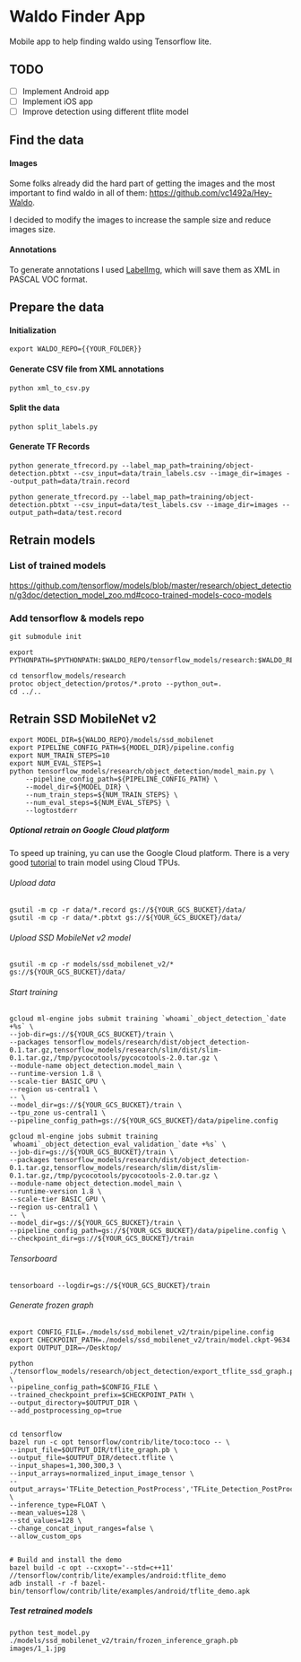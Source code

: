 # Waldo Finder App

Mobile app to help finding waldo using Tensorflow lite. 

## TODO
- [ ] Implement Android app
- [ ] Implement iOS app
- [ ] Improve detection using different tflite model

## Find the data

#### Images
Some folks already did the hard part of getting the images and the most important to find waldo in all of them: https://github.com/vc1492a/Hey-Waldo.

I decided to modify the images to increase the sample size and reduce images size.

#### Annotations
To generate annotations I used [LabelImg](https://github.com/vc1492a/Hey-Waldo.), which will save them as XML in PASCAL VOC format.

## Prepare the data

#### Initialization
```
export WALDO_REPO={{YOUR_FOLDER}}
```

#### Generate CSV file from XML annotations

```
python xml_to_csv.py
```

#### Split the data

```
python split_labels.py
```

#### Generate TF Records
```
python generate_tfrecord.py --label_map_path=training/object-detection.pbtxt --csv_input=data/train_labels.csv --image_dir=images --output_path=data/train.record

python generate_tfrecord.py --label_map_path=training/object-detection.pbtxt --csv_input=data/test_labels.csv --image_dir=images --output_path=data/test.record
```

## Retrain models
### List of trained models
https://github.com/tensorflow/models/blob/master/research/object_detection/g3doc/detection_model_zoo.md#coco-trained-models-coco-models

### Add tensorflow & models repo
```
git submodule init

export PYTHONPATH=$PYTHONPATH:$WALDO_REPO/tensorflow_models/research:$WALDO_REPO/tensorflow_models/research/slim

cd tensorflow_models/research
protoc object_detection/protos/*.proto --python_out=.
cd ../..
```

## Retrain SSD MobileNet v2
```
export MODEL_DIR=${WALDO_REPO}/models/ssd_mobilenet
export PIPELINE_CONFIG_PATH=${MODEL_DIR}/pipeline.config
export NUM_TRAIN_STEPS=10
export NUM_EVAL_STEPS=1
python tensorflow_models/research/object_detection/model_main.py \
    --pipeline_config_path=${PIPELINE_CONFIG_PATH} \
    --model_dir=${MODEL_DIR} \
    --num_train_steps=${NUM_TRAIN_STEPS} \
    --num_eval_steps=${NUM_EVAL_STEPS} \
    --logtostderr
```

##### Optional retrain on Google Cloud platform
To speed up training, yu can use the Google Cloud platform. There is a very good [tutorial](https://medium.com/tensorflow/training-and-serving-a-realtime-mobile-object-detector-in-30-minutes-with-cloud-tpus-b78971cf1193?linkId=54246631) to train model using Cloud TPUs. 

###### Upload data
```
gsutil -m cp -r data/*.record gs://${YOUR_GCS_BUCKET}/data/
gsutil -m cp -r data/*.pbtxt gs://${YOUR_GCS_BUCKET}/data/
```


###### Upload SSD MobileNet v2 model
```
gsutil -m cp -r models/ssd_mobilenet_v2/* gs://${YOUR_GCS_BUCKET}/data/
```

###### Start training
```
gcloud ml-engine jobs submit training `whoami`_object_detection_`date +%s` \
--job-dir=gs://${YOUR_GCS_BUCKET}/train \
--packages tensorflow_models/research/dist/object_detection-0.1.tar.gz,tensorflow_models/research/slim/dist/slim-0.1.tar.gz,/tmp/pycocotools/pycocotools-2.0.tar.gz \
--module-name object_detection.model_main \
--runtime-version 1.8 \
--scale-tier BASIC_GPU \
--region us-central1 \
-- \
--model_dir=gs://${YOUR_GCS_BUCKET}/train \
--tpu_zone us-central1 \
--pipeline_config_path=gs://${YOUR_GCS_BUCKET}/data/pipeline.config
```


```
gcloud ml-engine jobs submit training `whoami`_object_detection_eval_validation_`date +%s` \
--job-dir=gs://${YOUR_GCS_BUCKET}/train \
--packages tensorflow_models/research/dist/object_detection-0.1.tar.gz,tensorflow_models/research/slim/dist/slim-0.1.tar.gz,/tmp/pycocotools/pycocotools-2.0.tar.gz \
--module-name object_detection.model_main \
--runtime-version 1.8 \
--scale-tier BASIC_GPU \
--region us-central1 \
-- \
--model_dir=gs://${YOUR_GCS_BUCKET}/train \
--pipeline_config_path=gs://${YOUR_GCS_BUCKET}/data/pipeline.config \
--checkpoint_dir=gs://${YOUR_GCS_BUCKET}/train
```

###### Tensorboard
```
tensorboard --logdir=gs://${YOUR_GCS_BUCKET}/train
```


###### Generate frozen graph

```
export CONFIG_FILE=./models/ssd_mobilenet_v2/train/pipeline.config
export CHECKPOINT_PATH=./models/ssd_mobilenet_v2/train/model.ckpt-9634
export OUTPUT_DIR=~/Desktop/

python ./tensorflow_models/research/object_detection/export_tflite_ssd_graph.py \
--pipeline_config_path=$CONFIG_FILE \
--trained_checkpoint_prefix=$CHECKPOINT_PATH \
--output_directory=$OUTPUT_DIR \
--add_postprocessing_op=true


cd tensorflow 
bazel run -c opt tensorflow/contrib/lite/toco:toco -- \
--input_file=$OUTPUT_DIR/tflite_graph.pb \
--output_file=$OUTPUT_DIR/detect.tflite \
--input_shapes=1,300,300,3 \
--input_arrays=normalized_input_image_tensor \
--output_arrays='TFLite_Detection_PostProcess','TFLite_Detection_PostProcess:1','TFLite_Detection_PostProcess:2','TFLite_Detection_PostProcess:3'  \
--inference_type=FLOAT \
--mean_values=128 \
--std_values=128 \
--change_concat_input_ranges=false \
--allow_custom_ops


# Build and install the demo
bazel build -c opt --cxxopt='--std=c++11' //tensorflow/contrib/lite/examples/android:tflite_demo
adb install -r -f bazel-bin/tensorflow/contrib/lite/examples/android/tflite_demo.apk
```

##### Test retrained models
```
python test_model.py ./models/ssd_mobilenet_v2/train/frozen_inference_graph.pb images/1_1.jpg
```

